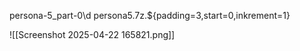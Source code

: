 persona-5_part-0\d
persona5.7z.${padding=3,start=0,inkrement=1} 


![[Screenshot 2025-04-22 165821.png]]

